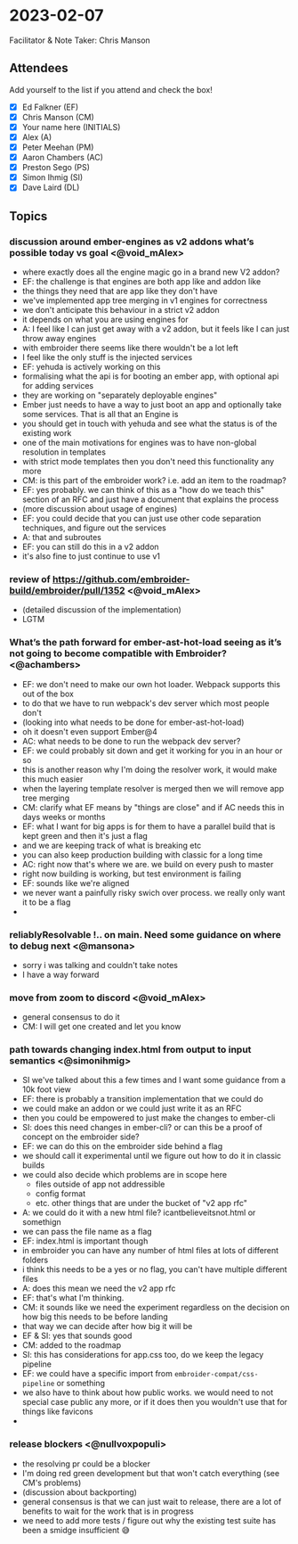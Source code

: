 # 2023-02-07

Facilitator & Note Taker: Chris Manson

## Attendees

Add yourself to the list if you attend and check the box!

- [x] Ed Falkner (EF)
- [x] Chris Manson (CM)
- [x] Your name here (INITIALS)
- [x] Alex (A)
- [x] Peter Meehan (PM)
- [x] Aaron Chambers (AC)
- [x] Preston Sego (PS)
- [x] Simon Ihmig (SI)
- [x] Dave Laird (DL)

## Topics

### discussion around ember-engines as v2 addons what’s possible today vs goal <@void_mAlex>

- where exactly does all the engine magic go in a brand new V2 addon?
- EF: the challenge is that engines are both app like and addon like
- the things they need that are app like they don't have
- we've implemented app tree merging in v1 engines for correctness
- we don't anticipate this behaviour in a strict v2 addon
- it depends on what you are using engines for
- A: I feel like I can just get away with a v2 addon, but it feels like I can just throw away engines
- with embroider there seems like there wouldn't be a lot left
- I feel like the only stuff is the injected services
- EF: yehuda is actively working on this
- formalising what the api is for booting an ember app, with optional api for adding services
- they are working on "separately deployable engines"
- Ember just needs to have a way to just boot an app and optionally take some services. That is all that an Engine is
- you should get in touch with yehuda and see what the status is of the existing work
- one of the main motivations for engines was to have non-global resolution in templates
- with strict mode templates then you don't need this functionality any more
- CM: is this part of the embroider work? i.e. add an item to the roadmap?
- EF: yes probably. we can think of this as a "how do we teach this" section of an RFC and just have a document that explains the process
- (more discussion about usage of engines)
- EF: you could decide that you can just use other code separation techniques, and figure out the services
- A: that and subroutes
- EF: you can still do this in a v2 addon
- it's also fine to just continue to use v1


### review of https://github.com/embroider-build/embroider/pull/1352 <@void_mAlex>

- (detailed discussion of the implementation)
- LGTM

### What’s the path forward for ember-ast-hot-load seeing as it’s not going to become compatible with Embroider? <@achambers>

- EF: we don't need to make our own hot loader. Webpack supports this out of the box
- to do that we have to run webpack's dev server which most people don't
- (looking into what needs to be done for ember-ast-hot-load)
- oh it doesn't even support Ember@4
- AC: what needs to be done to run the webpack dev server?
- EF: we could probably sit down and get it working for you in an hour or so 
- this is another reason why I'm doing the resolver work, it would make this much easier
- when the layering template resolver is merged then we will remove app tree merging
- CM: clarify what EF means by "things are close" and if AC needs this in days weeks or months
- EF: what I want for big apps is for them to have a parallel build that is kept green and then it's just a flag
- and we are keeping track of what is breaking etc
- you can also keep production building with classic for a long time
- AC: right now that's where we are. we build on every push to master
- right now building is working, but test environment is failing
- EF: sounds like we're aligned 
- we never want a painfully risky swich over process. we really only want it to be a flag
- 

### reliablyResolvable !.. on main. Need some guidance on where to debug next <@mansona>

- sorry i was talking and couldn't take notes
- I have a way forward

### move from zoom to discord <@void_mAlex>

- general consensus to do it
- CM: I will get one created and let you know

### path towards changing index.html from output to input semantics <@simonihmig>

- SI we've talked about this a few times and I want some guidance from a 10k foot view
- EF: there is probably a transition implementation that we could do
- we could make an addon or we could just write it as an RFC
- then you could be empowered to just make the changes to ember-cli 
- SI: does this need changes in ember-cli? or can this be a proof of concept on the embroider side?
- EF: we can do this on the embroider side behind a flag
- we should call it experimental until we figure out how to do it in classic builds
- we could also decide which problems are in scope here
  - files outside of app not addressible
  - config format
  - etc. other things that are under the bucket of "v2 app rfc"
- A: we could do it with a new html file? icantbelieveitsnot.html or somethign
- we can pass the file name as a flag
- EF: index.html is important though
- in embroider you can have any number of html files at lots of different folders
- i think this needs to be a yes or no flag, you can't have multiple different files
- A: does this mean we need the v2 app rfc
- EF: that's what I'm thinking. 
- CM: it sounds like we need the experiment regardless on the decision on how big this needs to be before landing
- that way we can decide after how big it will be
- EF & SI: yes that sounds good
- CM: added to the roadmap
- SI: this has considerations for app.css too, do we keep the legacy pipeline
- EF: we could have a specific import from `embroider-compat/css-pipeline` or something
- we also have to think about how public works. we would need to not special case public any more, or if it does then you wouldn't use that for things like favicons
- 

### release blockers <@nullvoxpopuli>

- the resolving pr could be a blocker
- I'm doing red green development but that won't catch everything (see CM's problems)
- (discussion about backporting)
- general consensus is that we can just wait to release, there are a lot of benefits to wait for the work that is in progress
- we need to add more tests / figure out why the existing test suite has been a smidge insufficient 😅
